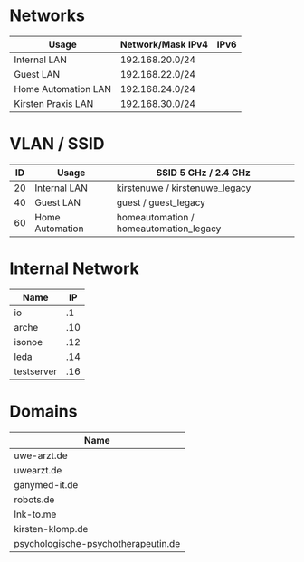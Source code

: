 # Networks

| Usage               | Network/Mask IPv4  | IPv6 |
|---------------------|--------------------|------|
| Internal LAN        |   192.168.20.0/24  |      |
| Guest LAN           |   192.168.22.0/24  |      |
| Home Automation LAN |   192.168.24.0/24  |      |
| Kirsten Praxis LAN  |   192.168.30.0/24  |      |

# VLAN / SSID

| ID  | Usage           | SSID 5 GHz / 2.4 GHz                   |
|-----|-----------------|----------------------------------------|
|  20 | Internal LAN    | kirstenuwe / kirstenuwe_legacy         |
|  40 | Guest LAN       | guest / guest_legacy                   |
|  60 | Home Automation | homeautomation / homeautomation_legacy |

# Internal Network

| **Name**             | **IP** |
|----------------------|--------|
| io                   |     .1 |
| arche                |    .10 |
| isonoe               |    .12 |
| leda                 |    .14 |
| testserver           |    .16 |

# Domains

| **Name**                            |
|-------------------------------------|
| uwe-arzt.de                         |
| uwearzt.de                          |
| ganymed-it.de                       |
| robots.de                           |
| lnk-to.me                           |
| kirsten-klomp.de                    |
| psychologische-psychotherapeutin.de |
